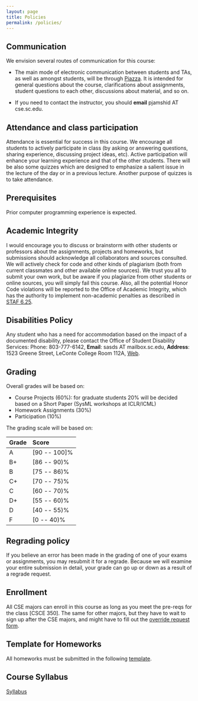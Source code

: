```yaml
---
layout: page
title: Policies
permalink: /policies/
---
```



## Communication
We envision several routes of communication for this course:

* The main mode of electronic communication between students and TAs, as well as amongst students, will be through [Piazza](http://piazza.com/sc/fall2019/csce590). It is intended for general questions about the course, clarifications about assignments, student questions to each other, discussions about material, and so on. 

* If you need to contact the instructor, you should **email** pjamshid AT cse.sc.edu. 

## Attendance and class participation
Attendance is essential for success in this course. We encourage all students to actively participate in class (by asking or answering questions, sharing experience, discussing project ideas, etc). Active participation will enhance your learning experience and that of the other students. There will be also some quizzes which are designed to emphasize a salient issue in the lecture of the day or in a previous lecture. Another purpose of quizzes is to take attendance. 

## Prerequisites

Prior computer programming experience is expected. 


## Academic Integrity

I would encourage you to discuss or brainstorm with other students or professors about the assignments, projects and homeworks, but submissions should acknowledge all collaborators and sources consulted. We will actively check for code and other kinds of plagiarism (both from current classmates and other available online sources). We trust you all to submit your own work,
but be aware if you plagiarize from other students or online sources, you will simply fail this course. Also, all the potential Honor Code violations will be reported to the Office of Academic Integrity, which has the authority to implement non-academic penalties as described in [STAF 6.25](http://www.sc.edu/policies/ppm/staf625.pdf).


## Disabilities Policy

Any student who has a need for accommodation based on the impact of
a documented disability, please contact the Office of Student Disability Services: Phone: 803-777-6142, **Email**: sasds AT mailbox.sc.edu, **Address**: 1523 Greene Street, LeConte College Room 112A, [Web](https://www.sc.edu/about/offices_and_divisions/student_disability_resource_center/index.php).


## Grading

Overall grades will be based on:
* Course Projects (60%): for graduate students 20% will be decided based on a Short Paper (SysML workshops at ICLR/ICML)
* Homework Assignments (30%)
* Participation (10%)


The grading scale will be based on:

| Grade        	| Score         | 
| ------------- |:-------------| 
| A     | [90 -- 100]%  	| 
| B+    | [86 -- 90)%       | 
| B 	| [75 -- 86)%       | 
| C+ 	| [70 -- 75)%       | 
| C 	| [60 -- 70)%       | 
| D+ 	| [55 -- 60)%       | 
| D 	| [40 -- 55)%       | 
| F 	| [0 -- 40)%        | 

## Regrading policy

If you believe an error has been made in the grading of one of your exams or assignments, you may resubmit it for a regrade. Because we will examine your entire submission in detail, your grade can go up or down as a result of a regrade request.

## Enrollment

All CSE majors can enroll in this course as long as you meet the pre-reqs for the class [CSCE 350].
The same for other majors, but they have to wait to sign up after the CSE majors, and might have to fill out the [override request form](https://cse.sc.edu/undergraduate/forms/override-request).


## Template for Homeworks

All homeworks must be submitted in the following [template](https://github.com/pooyanjamshidi/csce580/blob/master/resources/homework-template.zip).

## Course Syllabus

[Syllabus](https://pooyanjamshidi.github.io/mls/syllabus/mls-590.pdf)
